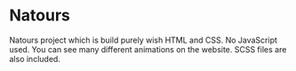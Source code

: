 # Natours

Natours project which is build purely wish HTML and CSS. No JavaScript used. You can see many different animations on the website. SCSS files are also included.